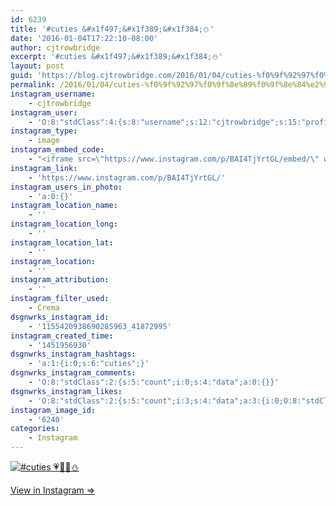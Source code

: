 ```yaml
---
id: 6239
title: '#cuties &#x1f497;&#x1f389;&#x1f384;⛄'
date: '2016-01-04T17:22:10-08:00'
author: cjtrowbridge
excerpt: '#cuties &#x1f497;&#x1f389;&#x1f384;⛄'
layout: post
guid: 'https://blog.cjtrowbridge.com/2016/01/04/cuties-%f0%9f%92%97%f0%9f%8e%89%f0%9f%8e%84%e2%9b%84/'
permalink: /2016/01/04/cuties-%f0%9f%92%97%f0%9f%8e%89%f0%9f%8e%84%e2%9b%84/
instagram_username:
    - cjtrowbridge
instagram_user:
    - 'O:8:"stdClass":4:{s:8:"username";s:12:"cjtrowbridge";s:15:"profile_picture";s:109:"https://scontent.cdninstagram.com/hphotos-xta1/t51.2885-19/s150x150/12081186_1759494767611229_280555941_a.jpg";s:2:"id";s:8:"41872995";s:9:"full_name";s:13:"CJ Trowbridge";}'
instagram_type:
    - image
instagram_embed_code:
    - "<iframe src=\"https://www.instagram.com/p/BAI4TjYrtGL/embed/\" width=\"612\" height=\"710\" frameborder=\"0\" scrolling=\"no\" allowtransparency=\"true\" class=\"insta-image-embed\"></iframe>\n"
instagram_link:
    - 'https://www.instagram.com/p/BAI4TjYrtGL/'
instagram_users_in_photo:
    - 'a:0:{}'
instagram_location_name:
    - ''
instagram_location_long:
    - ''
instagram_location_lat:
    - ''
instagram_location:
    - ''
instagram_attribution:
    - ''
instagram_filter_used:
    - Crema
dsgnwrks_instagram_id:
    - '1155420938690285963_41872995'
instagram_created_time:
    - '1451956930'
dsgnwrks_instagram_hashtags:
    - 'a:1:{i:0;s:6:"cuties";}'
dsgnwrks_instagram_comments:
    - 'O:8:"stdClass":2:{s:5:"count";i:0;s:4:"data";a:0:{}}'
dsgnwrks_instagram_likes:
    - 'O:8:"stdClass":2:{s:5:"count";i:3;s:4:"data";a:3:{i:0;O:8:"stdClass":4:{s:8:"username";s:15:"swedishchocolat";s:15:"profile_picture";s:100:"https://scontent.cdninstagram.com/hphotos-xta1/t51.2885-19/11906256_461308547382909_1690351716_a.jpg";s:2:"id";s:9:"456760632";s:9:"full_name";s:15:"Dante Barksdale";}i:1;O:8:"stdClass":4:{s:8:"username";s:13:"harryrhenneck";s:15:"profile_picture";s:99:"https://scontent.cdninstagram.com/hphotos-prn/t51.2885-19/10748091_1567614103451275_960189444_a.jpg";s:2:"id";s:9:"209151108";s:9:"full_name";s:3:"HRH";}i:2;O:8:"stdClass":4:{s:8:"username";s:9:"nazghoul_";s:15:"profile_picture";s:109:"https://scontent.cdninstagram.com/hphotos-xta1/t51.2885-19/s150x150/12145273_506563332851490_1126825913_a.jpg";s:2:"id";s:8:"19523293";s:9:"full_name";s:4:"Jake";}}}'
instagram_image_id:
    - '6240'
categories:
    - Instagram
---
```


[![#cuties 💗🎉🎄⛄](https://blog.cjtrowbridge.com/wp-content/uploads/2016/01/1451956930-1-1.jpg)](https://www.instagram.com/p/BAI4TjYrtGL/)

[View in Instagram ⇒](https://www.instagram.com/p/BAI4TjYrtGL/)